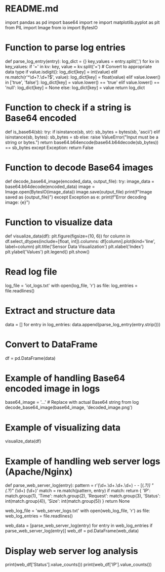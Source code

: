 # README.md
 
import pandas as pd
import base64
import re
import matplotlib.pyplot as plt
from PIL import Image
from io import BytesIO

# Function to parse log entries
def parse_log_entry(entry):
    log_dict = {}
    key_values = entry.split(',')
    for kv in key_values:
        if '=' in kv:
            key, value = kv.split('=')
            # Convert to appropriate data type
            if value.isdigit():
                log_dict[key] = int(value)
            elif re.match(r'^\d+?\.\d+?$', value):
                log_dict[key] = float(value)
            elif value.lower() in ['true', 'false']:
                log_dict[key] = value.lower() == 'true'
            elif value.lower() == 'null':
                log_dict[key] = None
            else:
                log_dict[key] = value
    return log_dict

# Function to check if a string is Base64 encoded
def is_base64(sb):
    try:
        if isinstance(sb, str):
            sb_bytes = bytes(sb, 'ascii')
        elif isinstance(sb, bytes):
            sb_bytes = sb
        else:
            raise ValueError("Input must be a string or bytes.")
        return base64.b64encode(base64.b64decode(sb_bytes)) == sb_bytes
    except Exception:
        return False

# Function to decode Base64 images
def decode_base64_image(encoded_data, output_file):
    try:
        image_data = base64.b64decode(encoded_data)
        image = Image.open(BytesIO(image_data))
        image.save(output_file)
        print(f"Image saved as {output_file}")
    except Exception as e:
        print(f"Error decoding image: {e}")

# Function to visualize data
def visualize_data(df):
    plt.figure(figsize=(10, 6))
    for column in df.select_dtypes(include=[float, int]).columns:
        df[column].plot(kind='line', label=column)
    plt.title('Sensor Data Visualization')
    plt.xlabel('Index')
    plt.ylabel('Values')
    plt.legend()
    plt.show()

# Read log file
log_file = 'iot_logs.txt'
with open(log_file, 'r') as file:
    log_entries = file.readlines()

# Extract and structure data
data = []
for entry in log_entries:
    data.append(parse_log_entry(entry.strip()))

# Convert to DataFrame
df = pd.DataFrame(data)

# Example of handling Base64 encoded image in logs
base64_image = '...'  # Replace with actual Base64 string from log
decode_base64_image(base64_image, 'decoded_image.png')

# Example of visualizing data
visualize_data(df)

# Example of handling web server logs (Apache/Nginx)
def parse_web_server_log(entry):
    pattern = r'(\d+\.\d+\.\d+\.\d+) - - \[(.*?)\] "(.*?)" (\d+) (\d+)'
    match = re.match(pattern, entry)
    if match:
        return {
            'IP': match.group(1),
            'Time': match.group(2),
            'Request': match.group(3),
            'Status': int(match.group(4)),
            'Size': int(match.group(5))
        }
    return None

web_log_file = 'web_server_logs.txt'
with open(web_log_file, 'r') as file:
    web_log_entries = file.readlines()

web_data = [parse_web_server_log(entry) for entry in web_log_entries if parse_web_server_log(entry)]
web_df = pd.DataFrame(web_data)

# Display web server log analysis
print(web_df['Status'].value_counts())
print(web_df['IP'].value_counts())
